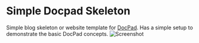 Simple Docpad Skeleton
=====================
Simple blog skeleton or website template for [DocPad](https://github.com/bevry/docpad). Has a simple setup to demonstrate the basic DocPad concepts.
![Screenshot](https://raw.githubusercontent.com/SteveMcArthur/simple-blog.docpad/screenshots/simple-blog.docpad.jpg)
